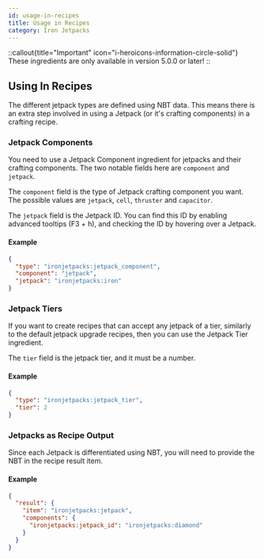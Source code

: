 ```yaml
---
id: usage-in-recipes
title: Usage in Recipes
category: Iron Jetpacks
---
```


::callout{title="Important" icon="i-heroicons-information-circle-solid"}
These ingredients are only available in version 5.0.0 or later!
::

## Using In Recipes

The different jetpack types are defined using NBT data. This means there is an extra step involved in using a Jetpack (or it's crafting components) in a crafting recipe.

### Jetpack Components

You need to use a Jetpack Component ingredient for jetpacks and their crafting components. The two notable fields here are `component` and `jetpack`.

The `component` field is the type of Jetpack crafting component you want. The possible values are `jetpack`, `cell`, `thruster` and `capacitor`.

The `jetpack` field is the Jetpack ID. You can find this ID by enabling advanced tooltips (F3 + h), and checking the ID by hovering over a Jetpack.

#### Example

```json
{
  "type": "ironjetpacks:jetpack_component",
  "component": "jetpack",
  "jetpack": "ironjetpacks:iron"
}
```

### Jetpack Tiers

If you want to create recipes that can accept any jetpack of a tier, similarly to the default jetpack upgrade recipes, then you can use the Jetpack Tier ingredient.

The `tier` field is the jetpack tier, and it must be a number.

#### Example

```json
{
  "type": "ironjetpacks:jetpack_tier",
  "tier": 2
}
```

### Jetpacks as Recipe Output

Since each Jetpack is differentiated using NBT, you will need to provide the NBT in the recipe result item.

#### Example

```json
{
  "result": {
    "item": "ironjetpacks:jetpack",
    "components": {
      "ironjetpacks:jetpack_id": "ironjetpacks:diamond"
    }
  }
}
```
